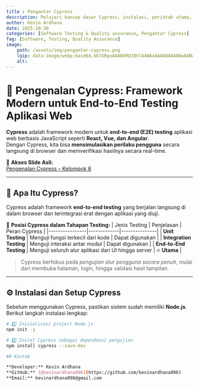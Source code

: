```yaml
---
title : Pengantar Cypress
description: Pelajari konsep dasar Cypress, instalasi, perintah utama, serta keunggulannya dibanding Selenium. Disertai contoh study case login pada situs saucedemo.com untuk memahami praktik pengujian otomatis berbasis UI.
author: Kevin Ardhana
date: 2025-10-30
categories: [Software Testing & Quality assurance, Pengantar Cypress]
Tag: [Software, Testing, Quality Assurance]
image:
    path: /assets/img/pengantar-cypress.png
    lqip: data:image/webp;base64,UklGRpoAAABXRUJQVlA4WAoAAAAQAAAADwAABwAAQUxQSDIAAAARL0AmbZurmr57yyIiqE8oiG0bejIYEQTgqiDA9vqnsUSI6H+oAERp2HZ65qP/VIAWAFZQOCBCAAAA8AEAnQEqEAAIAAVAfCWkAALp8sF8rgRgAP7o9FDvMCkMde9PK7euH5M1m6VWoDXf2FkP3BqV0ZYbO6NA/VFIAAAA
    alt:
---
```


# 🌿 Pengenalan Cypress: Framework Modern untuk End-to-End Testing Aplikasi Web

**Cypress** adalah framework modern untuk **end-to-end (E2E) testing** aplikasi web berbasis JavaScript seperti **React, Vue, dan Angular**.  
Dengan Cypress, kita bisa **mensimulasikan perilaku pengguna** secara langsung di browser dan memverifikasi hasilnya secara real-time.

📂 **Akses Slide Asli:**  
[Pengenalan Cypress – Kelompok 8](https://drive.google.com/file/d/1lBwmTvmXF0iDxCIX0SbTfTBOQ7-eOLOx/view?usp=drive_link)

---

## 🧠 Apa Itu Cypress?

Cypress adalah framework **end-to-end testing** yang berjalan langsung di dalam browser dan terintegrasi erat dengan aplikasi yang diuji.

🔹 **Posisi Cypress dalam Tahapan Testing:**
| Jenis Testing | Penjelasan | Peran Cypress |
|----------------|-------------|---------------|
| **Unit Testing** | Menguji fungsi terkecil dari kode | Dapat digunakan |
| **Integration Testing** | Menguji interaksi antar modul | Dapat digunakan |
| **End-to-End Testing** | Menguji seluruh alur aplikasi dari UI hingga server | 🔥 **Utama** |

> Cypress berfokus pada *pengujian alur pengguna secara penuh*, mulai dari membuka halaman, login, hingga validasi hasil tampilan.

---

## ⚙️ Instalasi dan Setup Cypress

Sebelum menggunakan Cypress, pastikan sistem sudah memiliki **Node.js**.  
Berikut langkah instalasi lengkap:

```bash
# 1️⃣ Inisialisasi project Node.js
npm init -y

# 2️⃣ Instal Cypress sebagai dependensi pengujian
npm install cypress --save-dev

## Kontak

**Developer:** Kevin Ardhana  
**GitHub:** [@kevinardhana096](https://github.com/kevinardhana096)   
**Email:** kevinardhana096@gmail.com  